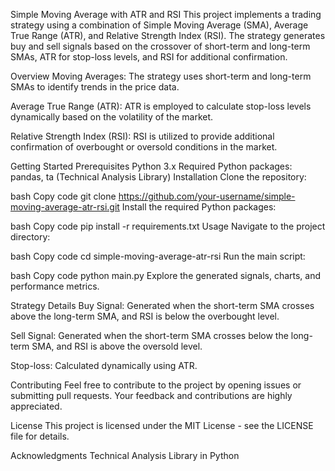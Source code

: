 Simple Moving Average with ATR and RSI
This project implements a trading strategy using a combination of Simple Moving Average (SMA), Average True Range (ATR), and Relative Strength Index (RSI). The strategy generates buy and sell signals based on the crossover of short-term and long-term SMAs, ATR for stop-loss levels, and RSI for additional confirmation.

Overview
Moving Averages: The strategy uses short-term and long-term SMAs to identify trends in the price data.

Average True Range (ATR): ATR is employed to calculate stop-loss levels dynamically based on the volatility of the market.

Relative Strength Index (RSI): RSI is utilized to provide additional confirmation of overbought or oversold conditions in the market.

Getting Started
Prerequisites
Python 3.x
Required Python packages: pandas, ta (Technical Analysis Library)
Installation
Clone the repository:

bash
Copy code
git clone https://github.com/your-username/simple-moving-average-atr-rsi.git
Install the required Python packages:

bash
Copy code
pip install -r requirements.txt
Usage
Navigate to the project directory:

bash
Copy code
cd simple-moving-average-atr-rsi
Run the main script:

bash
Copy code
python main.py
Explore the generated signals, charts, and performance metrics.

Strategy Details
Buy Signal: Generated when the short-term SMA crosses above the long-term SMA, and RSI is below the overbought level.

Sell Signal: Generated when the short-term SMA crosses below the long-term SMA, and RSI is above the oversold level.

Stop-loss: Calculated dynamically using ATR.

Contributing
Feel free to contribute to the project by opening issues or submitting pull requests. Your feedback and contributions are highly appreciated.

License
This project is licensed under the MIT License - see the LICENSE file for details.

Acknowledgments
Technical Analysis Library in Python
